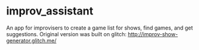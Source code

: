 # improv_assistant

An app for improvisers to create a game list for shows, find games, and get suggestions.
Original version was built on glitch: http://improv-show-generator.glitch.me/
